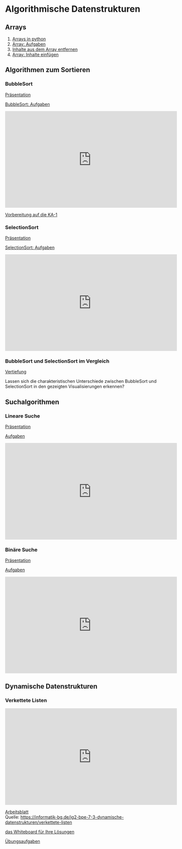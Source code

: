 # Algorithmische Datenstrukturen


## Arrays

1.  [Arrays in python](Wiederholung-Array.html)
2.  [Array: Aufgaben](Array-Aufgaben.html)
3.  [Inhalte aus dem Array
    entfernen](Inhalte-aus-dem-Array-entfernen.html)
4.  [Array: Inhalte einfügen](Array-Inhalte-einfuegen.html)

## Algorithmen zum Sortieren

### BubbleSort

[Präsentation](https://link.excalidraw.com/p/readonly/OP5JC7EHylH0MZahSPWX)

[BubbleSort: Aufgaben](BubbleSort-Aufgaben.html)

<iframe width="560" height="315" src="https://www.youtube.com/embed/Cq7SMsQBEUw?si=m6_BrvCqLj3YzXPN" title="YouTube video player" frameborder="0" allow="accelerometer; autoplay; clipboard-write; encrypted-media; gyroscope; picture-in-picture; web-share" referrerpolicy="strict-origin-when-cross-origin" allowfullscreen>
</iframe>

[Vorbereitung auf die KA-1](Vorbereitung-KA1.html)

### SelectionSort

[Präsentation](https://link.excalidraw.com/p/readonly/rVJ9uaXxnBjU17OClQP6)

[SelectionSort: Aufgaben](SelectionSort-Aufgaben.html)

<iframe width="560" height="315" src="https://www.youtube.com/embed/92BfuxHn2XE?si=6XANI4LcvBF8l0_m" title="YouTube video player" frameborder="0" allow="accelerometer; autoplay; clipboard-write; encrypted-media; gyroscope; picture-in-picture; web-share" referrerpolicy="strict-origin-when-cross-origin" allowfullscreen>
</iframe>

### BubbleSort und SelectionSort im Vergleich

[Vertiefung](Vertiefung-Bubble-und-Selection-im-Vergleich.html)

Lassen sich die charakteristischen Unterschiede zwischen BubbleSort und
SelectionSort in den gezeigten Visualisierungen erkennen?

## Suchalgorithmen

### Lineare Suche

[Präsentation](https://link.excalidraw.com/p/readonly/qMMtwRlFAVGLah2SRQkQ)

[Aufgaben](LineareSuche.html)

<iframe width="560" height="315" src="https://www.youtube.com/embed/HiYh4LYcLRc?si=EVjVMOB_dyjvvFND" title="YouTube video player" frameborder="0" allow="accelerometer; autoplay; clipboard-write; encrypted-media; gyroscope; picture-in-picture; web-share" referrerpolicy="strict-origin-when-cross-origin" allowfullscreen>
</iframe>

### Binäre Suche

[Präsentation](https://link.excalidraw.com/p/readonly/Mckodc1s6pCUt2EDBQxL)

[Aufgaben](BinaereSuche.html)

<iframe width="560" height="315" src="https://www.youtube.com/embed/XJUgCSejezQ?si=x9gDDJ3AkwfAGVwm" title="YouTube video player" frameborder="0" allow="accelerometer; autoplay; clipboard-write; encrypted-media; gyroscope; picture-in-picture; web-share" referrerpolicy="strict-origin-when-cross-origin" allowfullscreen>
</iframe>

## Dynamische Datenstrukturen

### Verkettete Listen

<iframe width="560" height="315" src="https://www.youtube.com/embed/x0k8MjvWNWw?si=r03sMbkfa0E_hjpg" title="YouTube video player" frameborder="0" allow="accelerometer; autoplay; clipboard-write; encrypted-media; gyroscope; picture-in-picture; web-share" referrerpolicy="strict-origin-when-cross-origin" allowfullscreen>
</iframe>

[Arbeitsblatt](https://informatik-bg.de/unterrichtsmaterial/76-dynamische-datenstrukturen/arbeitsblatt/7600_Verkettete_Liste.pdf)  
Quelle:
https://informatik-bg.de/jg2-bpe-7-3-dynamische-datenstrukturen/verkettete-listen

[das Whiteboard für Ihre
Lösungen](https://link.excalidraw.com/l/7rq4dRSruIo/3p5SEywB4IZ)

[Übungsaufgaben](VerketteteListen-Aufgaben.html)
